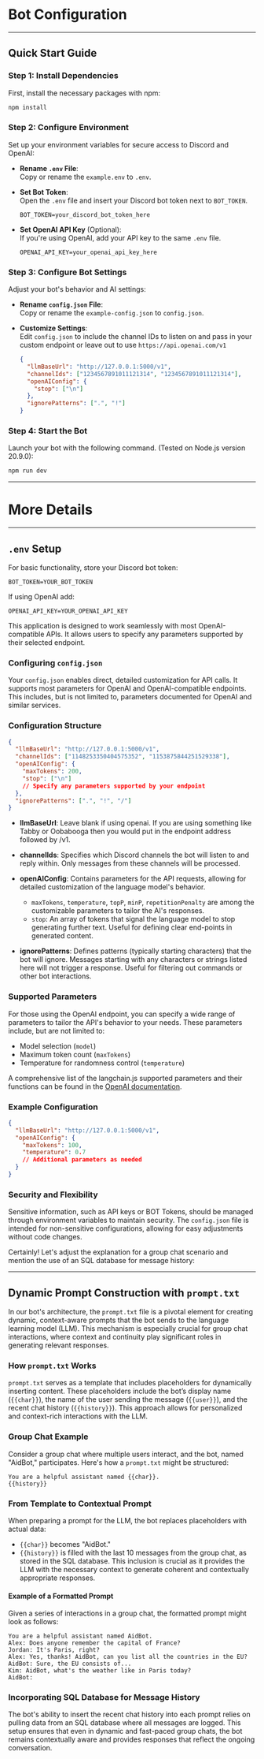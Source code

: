 
# Bot Configuration

---

## Quick Start Guide


### Step 1: Install Dependencies

First, install the necessary packages with npm:

```bash
npm install
```

### Step 2: Configure Environment

Set up your environment variables for secure access to Discord and OpenAI:

- **Rename `.env` File**:  
  Copy or rename the `example.env` to `.env`.

- **Set Bot Token**:  
  Open the `.env` file and insert your Discord bot token next to `BOT_TOKEN`.

    ```plaintext
    BOT_TOKEN=your_discord_bot_token_here
    ```

- **Set OpenAI API Key** (Optional):  
  If you're using OpenAI, add your API key to the same `.env` file.

    ```plaintext
    OPENAI_API_KEY=your_openai_api_key_here
    ```

### Step 3: Configure Bot Settings

Adjust your bot's behavior and AI settings:

- **Rename `config.json` File**:  
  Copy or rename the `example-config.json` to `config.json`.

- **Customize Settings**:  
  Edit `config.json` to include the channel IDs to listen on and pass in your custom endpoint or leave out to use `https://api.openai.com/v1`

    ```json
    {
      "llmBaseUrl": "http://127.0.0.1:5000/v1",
      "channelIds": ["1234567891011121314", "1234567891011121314"],
      "openAIConfig": {
        "stop": ["\n"]
      },
      "ignorePatterns": [".", "!"]
    }
    ```

### Step 4: Start the Bot

Launch your bot with the following command. (Tested on Node.js version 20.9.0):

```bash
npm run dev
```

---

# More Details

---

## `.env` Setup

For basic functionality, store your Discord bot token:

```
BOT_TOKEN=YOUR_BOT_TOKEN
```

If using OpenAI add:

```
OPENAI_API_KEY=YOUR_OPENAI_API_KEY
```


This application is designed to work seamlessly with most OpenAI-compatible APIs. It allows users to specify any parameters supported by their selected endpoint.

### Configuring `config.json`

Your `config.json` enables direct, detailed customization for API calls. It supports most parameters for OpenAI and OpenAI-compatible endpoints. This includes, but is not limited to, parameters documented for OpenAI and similar services.

### Configuration Structure

```json
{
  "llmBaseUrl": "http://127.0.0.1:5000/v1",
  "channelIds": ["1148253350404575352", "1153875844251529338"],
  "openAIConfig": {
    "maxTokens": 200,
    "stop": ["\n"]
    // Specify any parameters supported by your endpoint
  },
  "ignorePatterns": [".", "!", "/"]
}

```

- **llmBaseUrl**: Leave blank if using openai. If you are using something like Tabby or Oobabooga then you would put in the endpoint address followed by /v1. 
- **channelIds**: Specifies which Discord channels the bot will listen to and reply within. Only messages from these channels will be processed.

- **openAIConfig**: Contains parameters for the API requests, allowing for detailed customization of the language model's behavior.
  - `maxTokens`, `temperature`, `topP`, `minP`, `repetitionPenalty` are among the customizable parameters to tailor the AI's responses.
  - `stop`: An array of tokens that signal the language model to stop generating further text. Useful for defining clear end-points in generated content.

- **ignorePatterns**: Defines patterns (typically starting characters) that the bot will ignore. Messages starting with any characters or strings listed here will not trigger a response. Useful for filtering out commands or other bot interactions.

### Supported Parameters

For those using the OpenAI endpoint, you can specify a wide range of parameters to tailor the API's behavior to your needs. These parameters include, but are not limited to:
- Model selection (`model`)
- Maximum token count (`maxTokens`)
- Temperature for randomness control (`temperature`)

A comprehensive list of the langchain.js supported parameters and their functions can be found in the [OpenAI documentation](https://api.python.langchain.com/en/latest/llms/langchain_community.llms.openai.OpenAI.html#langchain_community.llms.openai.OpenAI).

### Example Configuration

```json
{
  "llmBaseUrl": "http://127.0.0.1:5000/v1",
  "openAIConfig": {
    "maxTokens": 100,
    "temperature": 0.7
    // Additional parameters as needed
  }
}
```

### Security and Flexibility

Sensitive information, such as API keys or BOT Tokens, should be managed through environment variables to maintain security. The `config.json` file is intended for non-sensitive configurations, allowing for easy adjustments without code changes.


Certainly! Let's adjust the explanation for a group chat scenario and mention the use of an SQL database for message history:

---

## Dynamic Prompt Construction with `prompt.txt`

In our bot's architecture, the `prompt.txt` file is a pivotal element for creating dynamic, context-aware prompts that the bot sends to the language learning model (LLM). This mechanism is especially crucial for group chat interactions, where context and continuity play significant roles in generating relevant responses.

### How `prompt.txt` Works

`prompt.txt` serves as a template that includes placeholders for dynamically inserting content. These placeholders include the bot’s display name (`{{char}}`), the name of the user sending the message (`{{user}}`), and the recent chat history (`{{history}}`). This approach allows for personalized and context-rich interactions with the LLM.

### Group Chat Example

Consider a group chat where multiple users interact, and the bot, named "AidBot," participates. Here's how a `prompt.txt` might be structured:

```
You are a helpful assistant named {{char}}.
{{history}}
```

### From Template to Contextual Prompt

When preparing a prompt for the LLM, the bot replaces placeholders with actual data:

- `{{char}}` becomes "AidBot."
- `{{history}}` is filled with the last 10 messages from the group chat, as stored in the SQL database. This inclusion is crucial as it provides the LLM with the necessary context to generate coherent and contextually appropriate responses.

#### Example of a Formatted Prompt

Given a series of interactions in a group chat, the formatted prompt might look as follows:

```
You are a helpful assistant named AidBot.
Alex: Does anyone remember the capital of France?
Jordan: It's Paris, right?
Alex: Yes, thanks! AidBot, can you list all the countries in the EU?
AidBot: Sure, the EU consists of...
Kim: AidBot, what's the weather like in Paris today?
AidBot:
```

### Incorporating SQL Database for Message History

The bot's ability to insert the recent chat history into each prompt relies on pulling data from an SQL database where all messages are logged. This setup ensures that even in dynamic and fast-paced group chats, the bot remains contextually aware and provides responses that reflect the ongoing conversation.
